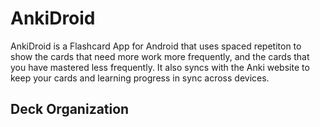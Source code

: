 # AnkiDroid

AnkiDroid is a Flashcard App for Android that uses spaced repetiton to show the cards that need more work more frequently, and the cards that you have mastered less frequently.
It also syncs with the Anki website to keep your cards and learning progress in sync across devices.

## Deck Organization
